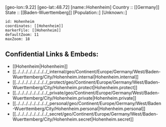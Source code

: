 ﻿---
location: [48.72,9.22] 
mapzoom: [7,12] 
mapmarker: city 
type: City
tags:
- geo/City


SpocWebEntityId: 30979
isDeleted: false
confidential: public

---
[geo-lon::9.22] 
[geo-lat::48.72] 
[name::Hohenheim] 
Country :: [[Germany]]  
State :: [[Baden-Wuerttemberg]] 
[Population::] 
[Unknown::] 


```leaflet
id: Hohenheim
coordinates: [[Hohenheim]] 
markerFile: [[Hohenheim]] 
defaultZoom: 11 
maxZoom: 18
```


## Confidential Links & Embeds: 
- [[Hohenheim|Hohenheim]]  
- [[../../../../../../../../_internal/geo/Continent/Europe/Germany/West/Baden-Wuerttemberg/City/Hohenheim.internal|Hohenheim.internal]] 
- [[../../../../../../../../_protect/geo/Continent/Europe/Germany/West/Baden-Wuerttemberg/City/Hohenheim.protect|Hohenheim.protect]] 
- [[../../../../../../../../_private/geo/Continent/Europe/Germany/West/Baden-Wuerttemberg/City/Hohenheim.private|Hohenheim.private]] 
- [[../../../../../../../../_personal/geo/Continent/Europe/Germany/West/Baden-Wuerttemberg/City/Hohenheim.personal|Hohenheim.personal]] 
- [[../../../../../../../../_secret/geo/Continent/Europe/Germany/West/Baden-Wuerttemberg/City/Hohenheim.secret|Hohenheim.secret]] 
